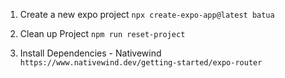 1. Create a new expo project
`npx create-expo-app@latest batua`

2. Clean up Project
`npm run reset-project`

3. Install Dependencies - Nativewind
`https://www.nativewind.dev/getting-started/expo-router`

